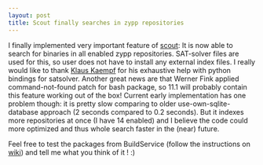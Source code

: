 ```yaml
---
layout: post
title: Scout finally searches in zypp repositories
---
```


I finally implemented very important feature of [scout](http://en.opensuse.org/Scout): It is now able to search for binaries in all enabled zypp repositories. SAT-solver files are used for this, so user does not have to install any external index files. I really would like to thank [Klaus Kaempf](http://news.opensuse.org/2008/05/23/people-of-opensuse-klaus-kampf/) for his exhaustive help with python bindings for satsolver. Another great news are that Werner Fink applied command-not-found patch for bash package, so 11.1 will probably contain this feature working out of the box! Current early implementation has one problem though: it is pretty slow comparing to older use-own-sqlite-database approach (2 seconds compared to 0.2 seconds). But it indexes more repositories at once (I have 14 enabled) and I believe the code could more optimized and thus whole search faster in the (near) future.

Feel free to test the packages from BuildService (follow the instructions on [wiki](http://en.opensuse.org/Scout)) and tell me what you think of it ! :)
